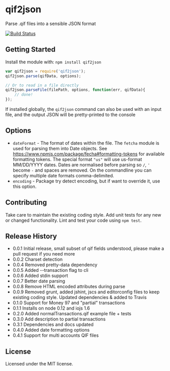 # qif2json

Parse .qif files into a sensible JSON format

[![Build Status](https://travis-ci.org/spmason/qif2json.svg)](https://travis-ci.org/spmason/qif2json)

## Getting Started
Install the module with: `npm install qif2json`

```javascript
var qif2json = require('qif2json');
qif2json.parse(qifData, options);

// Or to read in a file directly
qif2json.parseFile(filePath, options, function(err, qifData){
    // done!
});
```

If installed globally, the `qif2json` command can also be used with an input file, and the output JSON will be pretty-printed to the console

## Options

* `dateFormat` - The format of dates within the file.  The `fetcha` module is used for parsing them into Date objects.  See https://www.npmjs.com/package/fecha#formatting-tokens for available formatting tokens. The special format `"us"` will use us-format MM/DD/YYYY dates. Dates are normalised before parsing so `/`, `'` become `-` and spaces are removed.  On the commandline you can specify multiple date formats comma-delimited.
* `encoding` - Package try detect encoding, but if want to override it, use this option.

## Contributing
Take care to maintain the existing coding style. Add unit tests for any new or changed functionality. Lint and test your code using `npm test`.

## Release History
* 0.0.1 Initial release, small subset of qif fields understood, please make a pull request if you need more
* 0.0.2 Charset detection
* 0.0.4 Removed pretty-data dependency
* 0.0.5 Added --transaction flag to cli
* 0.0.6 Added stdin support
* 0.0.7 Better date parsing
* 0.0.8 Remove HTML encoded attributes during parse
* 0.0.9 Removed grunt, added jshint, jscs and editorconfig files to keep existing coding style. Updated dependencies & added to Travis
* 0.1.0 Support for Money 97 and "partial" transactions
* 0.1.1 Installs on node 0.12 and iojs 1.6
* 0.2.0 Added normalTransactions.qif example file + tests
* 0.3.0 Add description to partial transactions
* 0.3.1 Dependencies and docs updated
* 0.4.0 Added date formatting options
* 0.4.1 Support for multi accounts QIF files
## License
Licensed under the MIT license.
